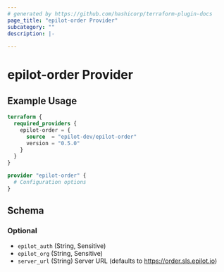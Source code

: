 ```yaml
---
# generated by https://github.com/hashicorp/terraform-plugin-docs
page_title: "epilot-order Provider"
subcategory: ""
description: |-
  
---
```


# epilot-order Provider



## Example Usage

```terraform
terraform {
  required_providers {
    epilot-order = {
      source  = "epilot-dev/epilot-order"
      version = "0.5.0"
    }
  }
}

provider "epilot-order" {
  # Configuration options
}
```

<!-- schema generated by tfplugindocs -->
## Schema

### Optional

- `epilot_auth` (String, Sensitive)
- `epilot_org` (String, Sensitive)
- `server_url` (String) Server URL (defaults to https://order.sls.epilot.io)
